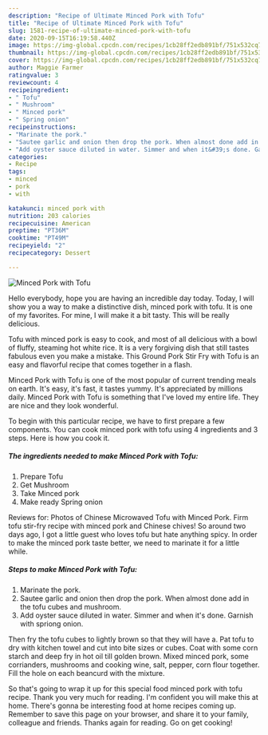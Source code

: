 ```yaml
---
description: "Recipe of Ultimate Minced Pork with Tofu"
title: "Recipe of Ultimate Minced Pork with Tofu"
slug: 1581-recipe-of-ultimate-minced-pork-with-tofu
date: 2020-09-15T16:19:58.440Z
image: https://img-global.cpcdn.com/recipes/1cb28ff2edb891bf/751x532cq70/minced-pork-with-tofu-recipe-main-photo.jpg
thumbnail: https://img-global.cpcdn.com/recipes/1cb28ff2edb891bf/751x532cq70/minced-pork-with-tofu-recipe-main-photo.jpg
cover: https://img-global.cpcdn.com/recipes/1cb28ff2edb891bf/751x532cq70/minced-pork-with-tofu-recipe-main-photo.jpg
author: Maggie Farmer
ratingvalue: 3
reviewcount: 4
recipeingredient:
- " Tofu"
- " Mushroom"
- " Minced pork"
- " Spring onion"
recipeinstructions:
- "Marinate the pork."
- "Sautee garlic and onion then drop the pork. When almost done add in the tofu cubes and mushroom."
- "Add oyster sauce diluted in water. Simmer and when it&#39;s done. Garnish with spriong onion."
categories:
- Recipe
tags:
- minced
- pork
- with

katakunci: minced pork with 
nutrition: 203 calories
recipecuisine: American
preptime: "PT36M"
cooktime: "PT49M"
recipeyield: "2"
recipecategory: Dessert

---
```



![Minced Pork with Tofu](https://img-global.cpcdn.com/recipes/1cb28ff2edb891bf/751x532cq70/minced-pork-with-tofu-recipe-main-photo.jpg)

Hello everybody, hope you are having an incredible day today. Today, I will show you a way to make a distinctive dish, minced pork with tofu. It is one of my favorites. For mine, I will make it a bit tasty. This will be really delicious.

Tofu with minced pork is easy to cook, and most of all delicious with a bowl of fluffy, steaming hot white rice. It is a very forgiving dish that still tastes fabulous even you make a mistake. This Ground Pork Stir Fry with Tofu is an easy and flavorful recipe that comes together in a flash.

Minced Pork with Tofu is one of the most popular of current trending meals on earth. It's easy, it's fast, it tastes yummy. It's appreciated by millions daily. Minced Pork with Tofu is something that I've loved my entire life. They are nice and they look wonderful.


To begin with this particular recipe, we have to first prepare a few components. You can cook minced pork with tofu using 4 ingredients and 3 steps. Here is how you cook it.

<!--inarticleads1-->

##### The ingredients needed to make Minced Pork with Tofu:

1. Prepare  Tofu
1. Get  Mushroom
1. Take  Minced pork
1. Make ready  Spring onion


Reviews for: Photos of Chinese Microwaved Tofu with Minced Pork. Firm tofu stir-fry recipe with minced pork and Chinese chives! So around two days ago, I got a little guest who loves tofu but hate anything spicy. In order to make the minced pork taste better, we need to marinate it for a little while. 

<!--inarticleads2-->

##### Steps to make Minced Pork with Tofu:

1. Marinate the pork.
1. Sautee garlic and onion then drop the pork. When almost done add in the tofu cubes and mushroom.
1. Add oyster sauce diluted in water. Simmer and when it&#39;s done. Garnish with spriong onion.


Then fry the tofu cubes to lightly brown so that they will have a. Pat tofu to dry with kitchen towel and cut into bite sizes or cubes. Coat with some corn starch and deep fry in hot oil till golden brown. Mixed minced pork, some corrianders, mushrooms and cooking wine, salt, pepper, corn flour together. Fill the hole on each beancurd with the mixture. 

So that's going to wrap it up for this special food minced pork with tofu recipe. Thank you very much for reading. I'm confident you will make this at home. There's gonna be interesting food at home recipes coming up. Remember to save this page on your browser, and share it to your family, colleague and friends. Thanks again for reading. Go on get cooking!
